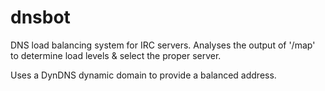 # dnsbot
DNS load balancing system for IRC servers. Analyses the output of '/map' to determine load levels & select the proper server. 

Uses a DynDNS dynamic domain to provide a balanced address.
